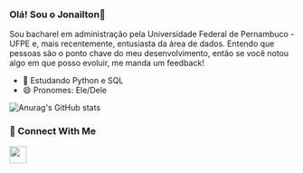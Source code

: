 ### Olá! Sou o Jonailton👋

Sou bacharel em administração pela Universidade Federal de Pernambuco - UFPE e, mais recentemente, entusiasta da área de dados. Entendo que pessoas são o ponto chave do meu desenvolvimento, então se você notou algo em que posso evoluir, me manda um feedback!

- 🌱 Estudando Python e SQL
- 😄 Pronomes: Ele/Dele


![Anurag's GitHub stats](https://github-readme-stats.vercel.app/api?username=JonailtonPPereira&show_icons=true&theme=radical)

### 👥 Connect With Me

<a href="https://www.linkedin.com/in/jonailton-pereira/" target="_blank"><img src="https://img.shields.io/badge/linkedin-%230077B5.svg?style=for-the-badge&logo=linkedin&logoColor=white" style="margin-bottom: 4px;" height="30px" target="_blank"></a>

